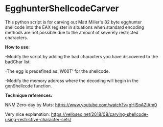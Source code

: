 # EgghunterShellcodeCarver

This python script is for carving out Matt Miller's 32 byte egghunter shellcode into the EAX register in situations when standard encoding methods are not possible due to the amount of severely restricted characters.


<b>How to use:</b>

-Modify the script by adding the bad characters you have discovered to the badChar list.

-The egg is predefined as 'W00T' for the shellcode.

-Modify the memory address where the decoding will begin in the genShellcode function.


<b>Technique references:</b>

NNM Zero-day by Muts:
https://www.youtube.com/watch?v=gHISpAZiAm0

Very nice explanation:
https://vellosec.net/2018/08/carving-shellcode-using-restrictive-character-sets/
